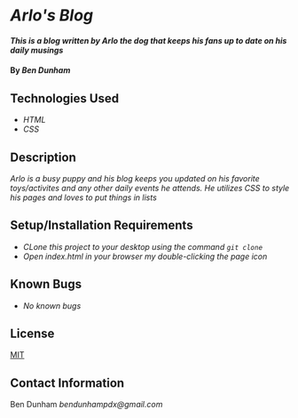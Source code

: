 # _Arlo's Blog_

#### _This is a blog written by Arlo the dog that keeps his fans up to date on his daily musings_

#### By _**Ben Dunham**_

## Technologies Used

* _HTML_
* _CSS_



## Description

_Arlo is a busy puppy and his blog keeps you updated on his favorite toys/activites and any other daily events he attends. He utilizes CSS to style his pages and loves to put things in lists_

## Setup/Installation Requirements

* _CLone this project to your desktop using the command ``git clone``_
* _Open index.html in your browser my double-clicking the page icon_

## Known Bugs

* _No known bugs_
## License

[MIT](https://opensource.org/licenses/MIT)


## Contact Information

Ben Dunham
_bendunhampdx@gmail.com_